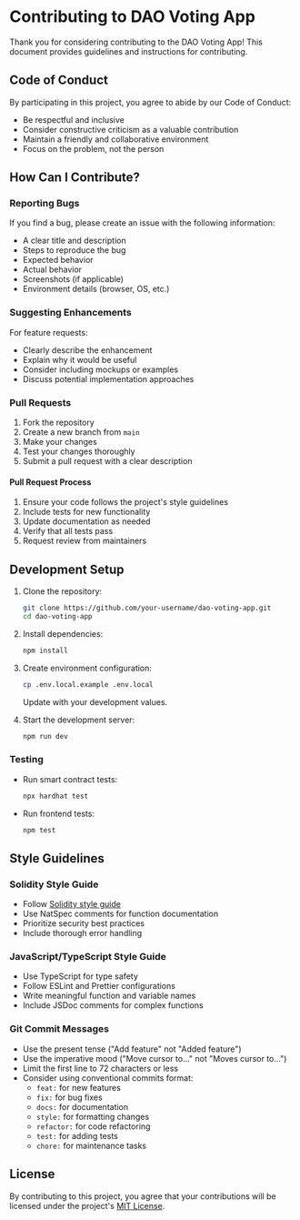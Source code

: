 # Contributing to DAO Voting App

Thank you for considering contributing to the DAO Voting App! This document provides guidelines and instructions for contributing.

## Code of Conduct

By participating in this project, you agree to abide by our Code of Conduct:

- Be respectful and inclusive
- Consider constructive criticism as a valuable contribution
- Maintain a friendly and collaborative environment
- Focus on the problem, not the person

## How Can I Contribute?

### Reporting Bugs

If you find a bug, please create an issue with the following information:
- A clear title and description
- Steps to reproduce the bug
- Expected behavior
- Actual behavior
- Screenshots (if applicable)
- Environment details (browser, OS, etc.)

### Suggesting Enhancements

For feature requests:
- Clearly describe the enhancement
- Explain why it would be useful
- Consider including mockups or examples
- Discuss potential implementation approaches

### Pull Requests

1. Fork the repository
2. Create a new branch from `main`
3. Make your changes
4. Test your changes thoroughly
5. Submit a pull request with a clear description

#### Pull Request Process

1. Ensure your code follows the project's style guidelines
2. Include tests for new functionality
3. Update documentation as needed
4. Verify that all tests pass
5. Request review from maintainers

## Development Setup

1. Clone the repository:
   ```bash
   git clone https://github.com/your-username/dao-voting-app.git
   cd dao-voting-app
   ```

2. Install dependencies:
   ```bash
   npm install
   ```

3. Create environment configuration:
   ```bash
   cp .env.local.example .env.local
   ```
   Update with your development values.

4. Start the development server:
   ```bash
   npm run dev
   ```

### Testing

- Run smart contract tests:
  ```bash
  npx hardhat test
  ```

- Run frontend tests:
  ```bash
  npm test
  ```

## Style Guidelines

### Solidity Style Guide

- Follow [Solidity style guide](https://docs.soliditylang.org/en/latest/style-guide.html)
- Use NatSpec comments for function documentation
- Prioritize security best practices
- Include thorough error handling

### JavaScript/TypeScript Style Guide

- Use TypeScript for type safety
- Follow ESLint and Prettier configurations
- Write meaningful function and variable names
- Include JSDoc comments for complex functions

### Git Commit Messages

- Use the present tense ("Add feature" not "Added feature")
- Use the imperative mood ("Move cursor to..." not "Moves cursor to...")
- Limit the first line to 72 characters or less
- Consider using conventional commits format:
  - `feat:` for new features
  - `fix:` for bug fixes
  - `docs:` for documentation
  - `style:` for formatting changes
  - `refactor:` for code refactoring
  - `test:` for adding tests
  - `chore:` for maintenance tasks

## License

By contributing to this project, you agree that your contributions will be licensed under the project's [MIT License](../LICENSE). 